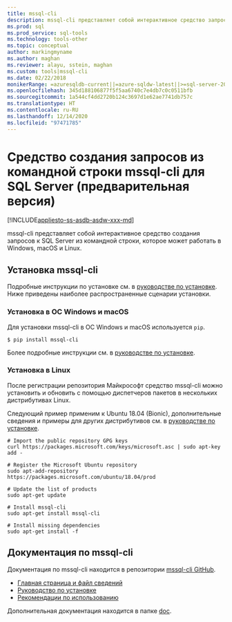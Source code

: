 ```yaml
---
title: mssql-cli
description: mssql-cli представляет собой интерактивное средство запроса для командной строки в SQL Server, которое может работать в Windows, macOS и Linux.
ms.prod: sql
ms.prod_service: sql-tools
ms.technology: tools-other
ms.topic: conceptual
author: markingmyname
ms.author: maghan
ms.reviewer: alayu, sstein, maghan
ms.custom: tools|mssql-cli
ms.date: 02/22/2018
monikerRange: =azuresqldb-current||=azure-sqldw-latest||>=sql-server-2016||>=sql-server-linux-2017
ms.openlocfilehash: 345d188106877f5f5aa6740c7e4db7c0c0511bfb
ms.sourcegitcommit: 1a544cf4dd2720b124c3697d1e62ae7741db757c
ms.translationtype: HT
ms.contentlocale: ru-RU
ms.lasthandoff: 12/14/2020
ms.locfileid: "97471785"
---
```

# <a name="mssql-cli-command-line-query-tool-for-sql-server-preview"></a>Средство создания запросов из командной строки mssql-cli для SQL Server (предварительная версия)

[!INCLUDE[appliesto-ss-asdb-asdw-xxx-md](../includes/appliesto-ss-asdb-asdw-xxx-md.md)]

mssql-cli представляет собой интерактивное средство создания запросов к SQL Server из командной строки, которое может работать в Windows, macOS и Linux.

## <a name="install-mssql-cli"></a>Установка mssql-cli

Подробные инструкции по установке см. в [руководстве по установке](https://github.com/dbcli/mssql-cli/tree/master/doc/installation). Ниже приведены наиболее распространенные сценарии установки.

### <a name="windows-and-macos-installation"></a>Установка в ОС Windows и macOS

Для установки mssql-cli в ОС Windows и macOS используется `pip`.

```$ pip install mssql-cli```

Более подробные инструкции см. в [руководстве по установке](https://github.com/dbcli/mssql-cli/tree/master/doc/installation).

### <a name="linux-installation"></a>Установка в Linux

После регистрации репозитория Майкрософт средство mssql-cli можно установить и обновить с помощью диспетчеров пакетов в нескольких дистрибутивах Linux.

Следующий пример применим к Ubuntu 18.04 (Bionic), дополнительные сведения и примеры для других дистрибутивов см. в [руководстве по установке](https://github.com/dbcli/mssql-cli/tree/master/doc/installation).

```
# Import the public repository GPG keys
curl https://packages.microsoft.com/keys/microsoft.asc | sudo apt-key add -

# Register the Microsoft Ubuntu repository
sudo apt-add-repository https://packages.microsoft.com/ubuntu/18.04/prod

# Update the list of products
sudo apt-get update

# Install mssql-cli
sudo apt-get install mssql-cli

# Install missing dependencies
sudo apt-get install -f
```

## <a name="mssql-cli-documentation"></a>Документация по mssql-cli

Документация по mssql-cli находится в репозитории [mssql-cli GitHub](https://github.com/dbcli/mssql-cli).

- [Главная страница и файл сведений](https://github.com/dbcli/mssql-cli)
- [Руководство по установке](https://github.com/dbcli/mssql-cli/tree/master/doc/installation)
- [Рекомендации по использованию](https://github.com/dbcli/mssql-cli/blob/master/doc/usage_guide.md)

Дополнительная документация находится в папке [doc](https://github.com/dbcli/mssql-cli/tree/master/doc).
